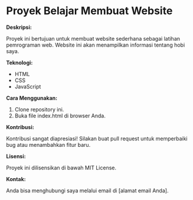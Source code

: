 # Proyek Belajar Membuat Website

**Deskripsi:**

Proyek ini bertujuan untuk membuat website sederhana sebagai latihan pemrograman web. Website ini akan menampilkan informasi tentang hobi saya.

**Teknologi:**

* HTML
* CSS
* JavaScript

**Cara Menggunakan:**

1. Clone repository ini.
2. Buka file index.html di browser Anda.

**Kontribusi:**

Kontribusi sangat diapresiasi! Silakan buat pull request untuk memperbaiki bug atau menambahkan fitur baru.

**Lisensi:**

Proyek ini dilisensikan di bawah MIT License.

**Kontak:**

Anda bisa menghubungi saya melalui email di [alamat email Anda].
